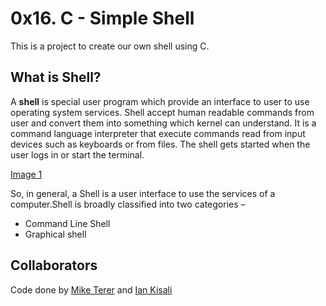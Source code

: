 # 0x16. C - Simple Shell
This is a project to create our own shell using C.

## What is Shell?
A **shell** is special user program which provide an interface to user to use operating system services. Shell accept human readable commands from user and convert them into something which kernel can understand. It is a command language interpreter that execute commands read from input devices such as keyboards or from files. The shell gets started when the user logs in or start the terminal.

[Image 1](https://media-exp1.licdn.com/dms/image/C4E12AQEDSX9NeoGOvw/article-inline_image-shrink_1500_2232/0/1587095871027?e=1668038400&v=beta&t=t2LGkg7FNwScqSJg2MNIwVGNIfZsLwu1CR7JWY09GLw
)

So, in general, a Shell is a user interface to use the services of a computer.Shell is broadly classified into two categories –

- Command Line Shell
- Graphical shell

## Collaborators
Code done by [Mike Terer](https://github.com/terermike/) and [Ian Kisali](https://github.com/iankisali)
